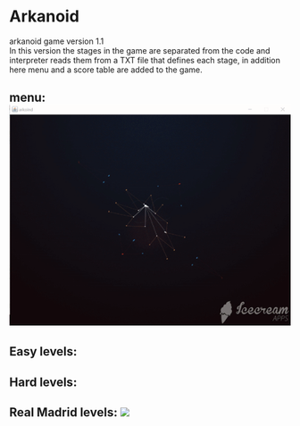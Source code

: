 # Arkanoid
arkanoid game version 1.1\
In this version the stages in the game are separated from the code and interpreter reads them from a TXT file that defines each stage, in addition here menu and a score table are added to the game.

**menu:**\
![](git/menu.gif)
-------------------------
**Easy levels:**
-------------------------
**Hard levels:**
-------------------------
**Real Madrid levels:**
![](git/RealMadrid.gif)
-------------------------

